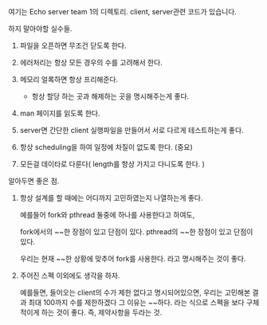 여기는 Echo server team 1의 디렉토리.
client, server관련 코드가 있습니다. 



하지 말아야할 실수들.

1. 파일을 오픈하면 무조건 닫도록 한다.

2. 에러처리는 항상 모든 경우의 수를 고려해서 한다.

3. 메모리 얼록하면 항상 프리해준다.

    * 항상 할당 하는 곳과 해제하는 곳을 명시해주는게 좋다.

4. man 페이지를 읽도록 한다. 

5. server면 간단한 client 실행파일을 만들어서 서로 다르게 테스트하는게 좋다.

6. 항상 scheduling을 하여 일정에 차질이 없도록 한다. (중요)

7. 모든걸 데이타로 다룬다( length를 항상 가지고 다니도록 한다. )


알아두면 좋은 점.
1. 항상 설계를 할 때에는 어디까지 고민하였는지 나열하는게 좋다.

    예를들어 fork와 pthread 둘중에 하나를 사용한다고 하여도, 

    fork에서의 ~~한 장점이 있고 단점이 있다.
    pthread의 ~~한 장점이 있고 단점이 있다.
    
    우리는 현재 ~~한 상황에 맞추어 fork를 사용한다. 라고 명시해주는 것이 
    좋다.

2. 주어진 스펙 이외에도 생각을 하자.

    예를들면, 들어오는 client의 수가 제한 없다고 명시되어있으면,
    우리는 고민해본 결과 최대 100까지 수를 제한하겠다 
    그 이유는 ~~하다. 라는 식으로 스펙을 보다 구체적이게 하는 것이 좋다.
    즉, 제약사항을 두라는 것.

    


